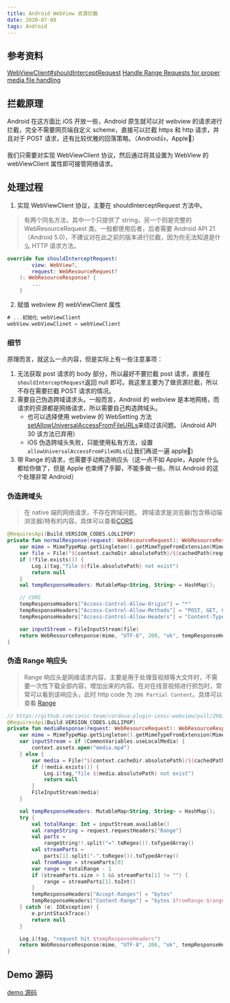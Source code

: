 ```yaml
---
title: Android WebView 资源拦截
date: 2020-07-08
tags: Android
---
```


## 参考资料

[WebViewClient#shouldInterceptRequest](https://developer.android.com/reference/android/webkit/WebViewClient#shouldInterceptRequest(android.webkit.WebView,%20android.webkit.WebResourceRequest))
[Handle Range Requests for proper media file handling](https://github.com/ionic-team/cordova-plugin-ionic-webview/pull/298/files)

## 拦截原理

Android 在这方面比 iOS 开放一些，Android 原生就可以对 webview 的请求进行拦截，完全不需要网页端自定义 scheme，直接可以拦截 https 和 http 请求，并且对于 POST 请求，还有比较优雅的回落策略。（Android👍，Apple💊）

我们只需要对实现 WebViewClient 协议，然后通过将其设置为 WebView 的 webViewClient 属性即可接管网络请求。

## 处理过程

1. 实现 WebViewClient 协议，主要在 shouldInterceptRequest 方法中。

>有两个同名方法，其中一个只提供了 string，另一个则是完整的 WebResourceRequest 类。一般都使用后者，后者需要 Android API 21（Android 5.0)，不建议对在此之前的版本进行拦截，因为你无法知道是什么 HTTP 请求方法。

```kotlin
override fun shouldInterceptRequest(
        view: WebView?,
        request: WebResourceRequest?
    ): WebResourceResponse? {
        ...
    }
```

2. 赋值 webview 的 webViewClient 属性

```kotlin
# ...初始化 webViewClient
webView.webViewClinet = webViewClient
```

### 细节

原理而言，就这么一点内容，但是实际上有一些注意事项：

1. 无法获取 post 请求的 body 部分，所以最好不要拦截 post 请求，直接在`shouldInterceptRequest`返回 null 即可。我这里主要为了做资源拦截，所以不存在需要拦截 POST 请求的情况。
1. 需要自己伪造跨域请求头。一般而言，Android 的 webview 是本地网络，而请求的资源都是网络请求，所以需要自己构造跨域头。
    * 也可以选择使用 webview 的 WebSetting 方法 [setAllowUniversalAccessFromFileURLs](https://developer.android.com/reference/android/webkit/WebSettings#setAllowUniversalAccessFromFileURLs(boolean))来绕过该问题。（Android API 30 该方法已弃用）
    * iOS 伪造跨域头失败，只能使用私有方法，设置`allowUniversalAccessFromFileURLs`(让我们再说一遍 apple💊)
1. 带 Range 的请求，也需要手动构造响应头（这一点不如 Apple，Apple 什么都给你做了，但是 Apple 也束缚了手脚，不能多做一些。所以 Android 的这个处理非常 Android）

### 伪造跨域头

>在 native 端的网络请求，不存在跨域问题。
>跨域请求是浏览器(包含移动端浏览器)特有的内容。具体可以查看[CORS](http://mdn.io/cors)

```kotlin
@RequiresApi(Build.VERSION_CODES.LOLLIPOP)
private fun normalResponse(request: WebResourceRequest): WebResourceResponse? {
    var mime = MimeTypeMap.getSingleton().getMimeTypeFromExtension(MimeTypeMap.getFileExtensionFromUrl(request.url.toString()))
    var file = File("${context.cacheDir.absolutePath}/${cachedPath(request.url.toString())}")
    if (!file.exists()) {
        Log.i(tag,"file ${file.absolutePath} not exist")
        return null
    }
    val tempResponseHeaders: MutableMap<String, String> = HashMap();

    // CORS
    tempResponseHeaders["Access-Control-Allow-Origin"] = "*"
    tempResponseHeaders["Access-Control-Allow-Methods"] = "POST, GET, OPTIONS"
    tempResponseHeaders["Access-Control-Allow-Headers"] = "Content-Type"

    var inputStream = FileInputStream(file)
    return WebResourceResponse(mime, "UTF-8", 200, "ok", tempResponseHeaders, inputStream)
}
```

### 伪造 Range 响应头

>Range 响应头是网络请求内容，主要是用于处理音视频等大文件时，不需要一次性下载全部内容，增加出来的内容。在对在线音视频进行抓包时，常常可以看到该响应头，此时 http code 为 `206 Partial Content`。具体可以查看 [Range](mdn.io/Range)

```kotlin
// https://github.com/ionic-team/cordova-plugin-ionic-webview/pull/298/files
@RequiresApi(Build.VERSION_CODES.LOLLIPOP)
private fun mediaResponse(request: WebResourceRequest): WebResourceResponse? {
    var mime = MimeTypeMap.getSingleton().getMimeTypeFromExtension(MimeTypeMap.getFileExtensionFromUrl(request.url.toString()))
    var inputStream = if (CommonVariables.useLocalMedia) {
        context.assets.open("media.mp4")
    } else {
        var media = File("${context.cacheDir.absolutePath}/${cachedPath(request.url.toString())}")
        if (!media.exists()) {
            Log.i(tag,"file ${media.absolutePath} not exist")
            return null
        }
        FileInputStream(media)
    }

    val tempResponseHeaders: MutableMap<String, String> = HashMap();
    try {
        val totalRange: Int = inputStream.available()
        val rangeString = request.requestHeaders["Range"]
        val parts =
            rangeString!!.split("=".toRegex()).toTypedArray()
        val streamParts =
            parts[1].split("-".toRegex()).toTypedArray()
        val fromRange = streamParts[0]
        var range = totalRange - 1
        if (streamParts.size > 1 && streamParts[1] != "") {
            range = streamParts[1].toInt()
        }
        tempResponseHeaders["Accept-Ranges"] = "bytes"
        tempResponseHeaders["Content-Range"] = "bytes $fromRange-$range/$totalRange"
    } catch (e: IOException) {
        e.printStackTrace()
        return null
    }

    Log.i(tag, "request hit $tempResponseHeaders")
    return WebResourceResponse(mime, "UTF-8", 206, "ok", tempResponseHeaders, inputStream)
}

```

## Demo 源码

[demo 源码](https://github.com/leavesster/Android_webView_intercept)